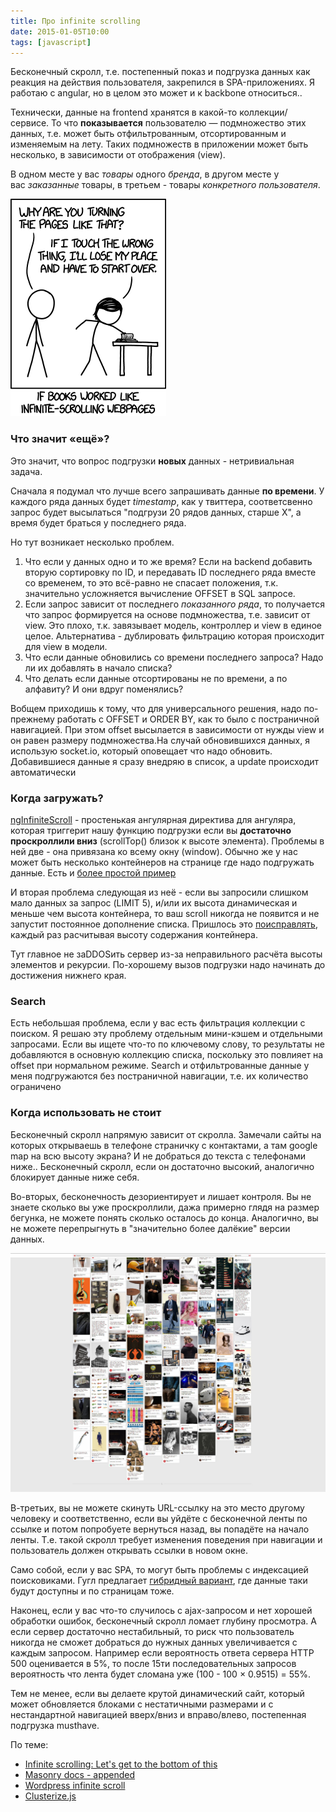 ```yaml
---
title: Про infinite scrolling
date: 2015-01-05T10:00
tags: [javascript]
---
```


Бесконечный скролл, т.е. постепенный показ и подгрузка данных как реакция на действия пользователя, закрепился в SPA-приложениях. Я работаю с angular, но в целом это может и к backbone относиться..

Технически, данные на frontend хранятся в какой-то коллекции/сервисе. То что **показывается** пользователю — подмножество этих данных, т.е. может быть отфильтрованным, отсортированным и изменяемым на лету. Таких подмножеств в приложении может быть несколько, в зависимости от отображения (view). 

В одном месте у вас _товары_ одного _бренда_, в другом месте у вас _заказанные_ товары, в третьем - товары _конкретного пользователя_.

![](../img/Pasted%20image%2020241016182304.png)

### Что значит «ещё»?

Это значит, что вопрос подгрузки **новых** данных - нетривиальная задача.

Сначала я подумал что лучше всего запрашивать данные **по времени**. У каждого ряда данных будет _timestamp_, как у твиттера, соответсвенно запрос будет высылаться "подгрузи 20 рядов данных, старше X", а время будет браться у последнего ряда. 

Но тут возникает несколько проблем. 

1. Что если у данных одно и то же время? Если на backend добавить вторую сортировку по ID, и передавать ID последнего ряда вместе со временем, то это всё-равно не спасает положения, т.к. значительно усложняется вычисление OFFSET в SQL запросе.
2. Если запрос зависит от последнего _показанного ряда_, то получается что запрос формируется на основе подмножества, т.е. зависит от view. Это плохо, т.к. завязывает модель, контроллер и view в единое целое. Альтернатива - дублировать фильтрацию которая происходит для view в модели.
3. Что если данные обновились со времени последнего запроса? Надо ли их добавлять в начало списка? 
4. Что делать если данные отсортированы не по времени, а по алфавиту? И они вдруг поменялись? 

Вобщем приходишь к тому, что для универсального решения, надо по-прежнему работать с OFFSET и ORDER BY, как то было с постраничной навигацией. При этом offset высылается в зависимости от нужды view и он равен размеру подмножества.На случай обновившихся данных, я использую socket.io, который оповещает что надо обновить. Добавившиеся данные я сразу внедряю в список, а update происходит автоматически

### Когда загружать?

[ngInfiniteScroll](http://binarymuse.github.io/ngInfiniteScroll/index.html) - простенькая ангулярная директива для ангуляра, которая триггерит нашу функцию подгрузки если вы **достаточно проскроллили вниз** (scrollTop() близок к высоте элемента). Проблемы в ней две - она привязана ко всему окну (window). Обычно же у нас может быть несколько контейнеров на странице где надо подгружать данные. Есть и [более простой пример](http://jsfiddle.net/vojtajina/U7Bz9/)

И вторая проблема следующая из неё - если вы запросили слишком мало данных за запрос (LIMIT 5), и/или их высота динамическая и меньше чем высота контейнера, то ваш scroll никогда не появится и не запустит постоянное дополнение списка. Пришлось это [поисправлять](https://github.com/tot-ra/ngInfiniteScroll/blob/master/build/ng-infinite-scroll.js), каждый раз расчитывая высоту содержания контейнера.

Тут главное не заDDOSить сервер из-за неправильного расчёта высоты элементов и рекурсии. По-хорошему вызов подгрузки надо начинать до достижения нижнего края.

### Search

Есть небольшая проблема, если у вас есть фильтрация коллекции с поиском. Я решаю эту проблему отдельным мини-кэшем и отдельными запросами. Если вы ищете что-то по ключевому слову, то результаты не добавляются в основную коллекцию списка, поскольку это повлияет на offset при нормальном режиме. Search и отфильтрованные данные у меня подгружаются без постраничной навигации, т.е. их количество ограничено

### Когда использовать не стоит

Бесконечный скролл напрямую зависит от скролла. Замечали сайты на которых открываешь в телефоне страничку с контактами, а там google map на всю высоту экрана? И не добраться до текста с телефонами ниже.. Бесконечный скролл, если он достаточно высокий, аналогично блокирует данные ниже себя.

Во-вторых, бесконечность дезориентирует и лишает контроля. Вы не знаете сколько вы уже проскроллили, дажа примерно глядя на размер бегунка, не можете понять сколько осталось до конца. Аналогично, вы не можете перепрыгнуть в "значительно более далёкие" версии данных.

![](../img/Pasted%20image%2020241016182340.png)

В-третьих, вы не можете скинуть URL-ссылку на это место другому человеку и соответственно, если вы уйдёте с бесконечной ленты по ссылке и потом попробуете вернуться назад, вы попадёте на начало ленты. Т.е. такой скролл требует изменения поведения при навигации и пользователь должен открывать ссылки в новом окне.

Само собой, если у вас SPA, то могут быть проблемы с индексацией поисковиками. Гугл предлагает [гибридный вариант](http://googlewebmastercentral.blogspot.com/2014/02/infinite-scroll-search-friendly.html), где данные таки будут доступны и по страницам тоже.

Наконец, если у вас что-то случилось с ajax-запросом и нет хорошей обработки ошибок, бесконечный скролл ломает глубину просмотра. А если сервер достаточно нестабильный, то риск что пользователь никогда не сможет добраться до нужных данных увеличивается с каждым запросом. Например если вероятность ответа сервера HTTP 500 оценивается в 5%, то после 15ти последовательных запросов вероятность что лента будет сломана уже (100 - 100 × 0.9515) = 55%.

Тем не менее, если вы делаете крутой динамический сайт, который может обновляется блоками с нестатичными размерами и с нестандартной навигацией вверх/вниз и вправо/влево, постепенная подгрузка musthave.

По теме:

- [Infinite scrolling: Let's get to the bottom of this](http://www.smashingmagazine.com/2013/05/03/infinite-scrolling-lets-get-to-the-bottom-of-this/)
- [Masonry docs - appended](http://masonry.desandro.com/methods.html#appended)   
- [Wordpress infinite scroll](http://jetpack.me/support/infinite-scroll/) 
- [Clusterize.js](http://nexts.github.io/Clusterize.js/)